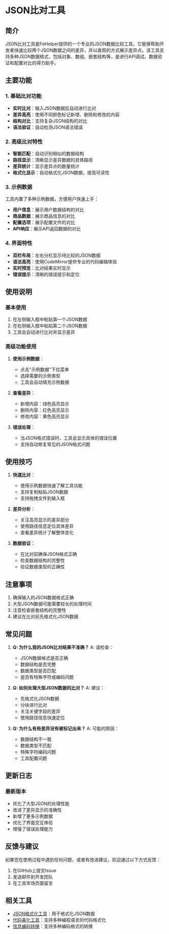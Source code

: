 # JSON比对工具

## 简介

JSON比对工具是FeHelper提供的一个专业的JSON数据比较工具，它能够帮助开发者快速比较两个JSON数据之间的差异，并以直观的方式展示差异点。该工具支持多种JSON数据格式，包括对象、数组、嵌套结构等，是进行API调试、数据验证和配置对比的得力助手。

## 主要功能

### 1. 基础比对功能
- **实时比对**：输入JSON数据后自动进行比对
- **差异高亮**：使用不同颜色标记新增、删除和修改的内容
- **结构对比**：支持复杂JSON结构的对比
- **语法验证**：自动检测JSON语法错误

### 2. 高级比对特性
- **智能匹配**：自动识别相似的数据结构
- **路径显示**：清晰显示差异数据的具体路径
- **差异统计**：显示差异点的数量统计
- **格式化显示**：自动格式化JSON数据，提高可读性

### 3. 示例数据
工具内置了多种示例数据，方便用户快速上手：
- **用户信息**：展示用户数据结构的对比
- **商品数据**：展示商品信息的对比
- **配置选项**：展示配置文件的对比
- **API响应**：展示API返回数据的对比

### 4. 界面特性
- **双栏布局**：左右分栏显示待比较的JSON数据
- **语法高亮**：使用CodeMirror提供专业的代码编辑体验
- **实时预览**：比对结果实时显示
- **错误提示**：清晰的错误提示和定位

## 使用说明

### 基本使用
1. 在左侧输入框中粘贴第一个JSON数据
2. 在右侧输入框中粘贴第二个JSON数据
3. 工具会自动进行比对并显示差异

### 高级功能使用
1. **使用示例数据**：
   - 点击"示例数据"下拉菜单
   - 选择需要的示例类型
   - 工具会自动填充示例数据

2. **查看差异**：
   - 新增内容：绿色高亮显示
   - 删除内容：红色高亮显示
   - 修改内容：黄色高亮显示

3. **错误处理**：
   - 当JSON格式错误时，工具会显示具体的错误位置
   - 支持自动修复常见的JSON格式问题

## 使用技巧

1. **快速比对**：
   - 使用示例数据快速了解工具功能
   - 支持复制粘贴JSON数据
   - 支持拖拽文件到输入框

2. **差异分析**：
   - 关注高亮显示的差异部分
   - 使用路径信息定位具体差异
   - 查看差异统计了解整体变化

3. **数据验证**：
   - 在比对前确保JSON格式正确
   - 检查数据结构的完整性
   - 验证数据类型的正确性

## 注意事项

1. 确保输入的JSON数据格式正确
2. 大型JSON数据可能需要较长的处理时间
3. 注意检查嵌套结构的完整性
4. 建议在比对前先格式化JSON数据

## 常见问题

1. **Q: 为什么我的JSON比对结果不准确？**
   A: 请检查：
   - JSON数据格式是否正确
   - 数据结构是否完整
   - 数据类型是否匹配
   - 是否有特殊字符或编码问题

2. **Q: 如何处理大型JSON数据的比对？**
   A: 建议：
   - 先格式化JSON数据
   - 分块进行比对
   - 关注关键字段的差异
   - 使用路径信息快速定位

3. **Q: 为什么有些差异没有被标记出来？**
   A: 可能的原因：
   - 数据结构不一致
   - 数据类型不匹配
   - 特殊字符编码问题
   - 工具配置问题

## 更新日志

### 最新版本
- 优化了大型JSON的处理性能
- 改进了差异显示的准确性
- 新增了更多示例数据
- 优化了界面交互体验
- 增强了错误处理能力

## 反馈与建议

如果您在使用过程中遇到任何问题，或者有改进建议，欢迎通过以下方式反馈：
1. 在GitHub上提交Issue
2. 发送邮件到开发团队
3. 在工具市场页面留言

## 相关工具

- [JSON格式化工具](../json-format.md)：用于格式化JSON数据
- [代码美化工具](../code-beautify.md)：支持多种编程语言的代码格式化
- [信息编码转换](../en-decode.md)：支持多种编码格式的转换 